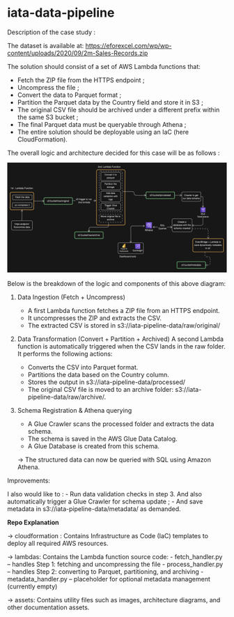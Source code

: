 # iata-data-pipeline

Description of the case study :

The dataset is available at: https://eforexcel.com/wp/wp-content/uploads/2020/09/2m-Sales-Records.zip

The solution should consist of a set of AWS Lambda functions that:
- Fetch the ZIP file from the HTTPS endpoint ;
- Uncompress the file ;
- Convert the data to Parquet format ;
- Partition the Parquet data by the Country field and store it in S3 ;
- The original CSV file should be archived under a different prefix within the same S3 bucket ;
- The final Parquet data must be queryable through Athena ;
- The entire solution should be deployable using an IaC (here CloudFormation).

The overall logic and architecture decided for this case will be as follows :

![Data architecture diagram](assets/data_architecture.png)

Below is the breakdown of the logic and components of this above diagram:

1. Data Ingestion (Fetch + Uncompress)

    - A first Lambda function fetches a ZIP file from an HTTPS endpoint.
    - It uncompresses the ZIP and extracts the CSV.
    - The extracted CSV is stored in s3://iata-pipeline-data/raw/original/

2. Data Transformation (Convert + Partition + Archived)
A second Lambda function is automatically triggered when the CSV lands in the raw folder. It performs the following actions:
    - Converts the CSV into Parquet format.
    - Partitions the data based on the Country column.
    - Stores the output in s3://iata-pipeline-data/processed/
    - The original CSV file is moved to an archive folder: s3://iata-pipeline-data/raw/archive/.

3. Schema Registration & Athena querying
    - A Glue Crawler scans the processed folder and extracts the data schema.
    - The schema is saved in the AWS Glue Data Catalog.
    - A Glue Database is created from this schema.

    -> The structured data can now be queried with SQL using Amazon Athena.

Improvements:

I also would like to :
    - Run data validation checks in step 3. And also automatically trigger a Glue Crawler for schema update ;
    - And save metadata in s3://iata-pipeline-data/metadata/ as demanded.


**Repo Explanation**

-> cloudformation :
    Contains Infrastructure as Code (IaC) templates to deploy all required AWS resources.

-> lambdas:
    Contains the Lambda function source code:
        - fetch_handler.py – handles Step 1: fetching and uncompressing the file
        - process_handler.py – handles Step 2: converting to Parquet, partitioning, and archiving
        - metadata_handler.py – placeholder for optional metadata management (currently empty)

-> assets:
    Contains utility files such as images, architecture diagrams, and other documentation assets.
